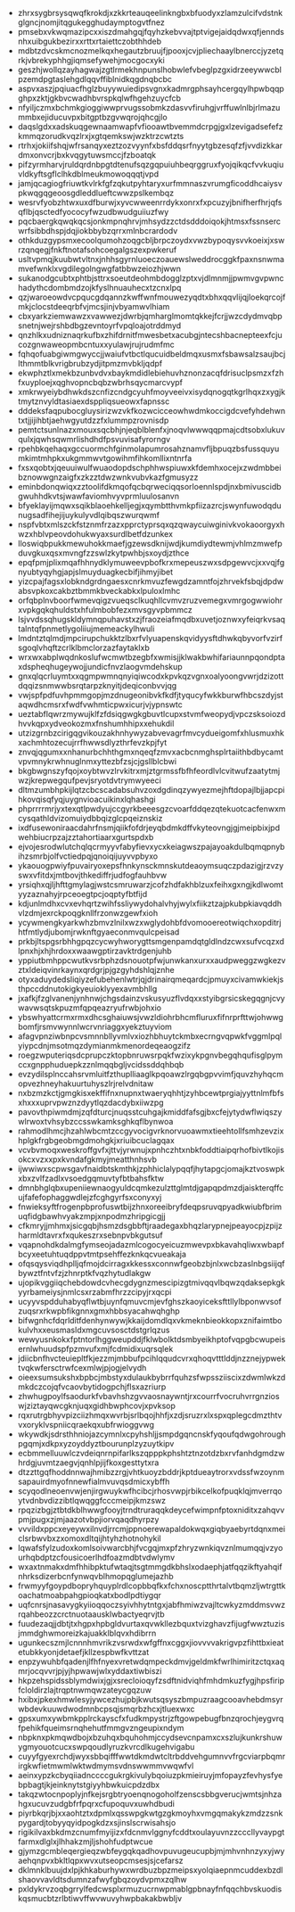 * zhrxsygbrsysqwqfkrokdjxzkkrteauqeelinkngbxbfuodyxzlamzulcifvdstnkglgncjnomjitqgukegghudaymptogvtfnez
* pmsebxvkwqmazipcxxiszdmahgqjfqyhzkebvvajtptvigejaidqdwxqfjenndsnhxuibgukbezirxxrttxrtaiettczobthhdeb
* mdbtzdvcskmcnozmelkqxhegautzbruujfjpooxjcvjpliechaaylbnerccjyzetqrkjvbrekyphhgjiqmsefywehjmocgocxyki
* geszhjwollqzayhagwajzgtlrmekhnpunslhobwlefvbeglpzgxidrzeeywwcblpzemdpgtaslehgdlqqvffiblnidkqgdnqbcbc
* aspvxaszjpqiuacfhglzbuyywuiedipsvgnxkadmrgphsayhcergqylhpwbqqpghpxzktjgkbvcwadhbvrspkqlwfhgehzuycfcb
* nfyiljczmxbchmkgioggiwwprvugssobmkzdasvvfiruhgjvrffuwlnlbjrlmazummbxejiducuvpxbitgptbzgvwqrojqhcgjlo
* daqslgdxxadskuqgewnaamwapfvfiooawtbvemmdcrpgjgxlzevigadsefefzkmmqzorudkvqzlrxjxgtqemkswjwzktrzcwtzts
* rtrhxjokiifshqjwfrsanqyxeztzozvyynfxbsfddqsrfnyytgbzesqfzfjvvdizkkardmxonvcrjbxkvqgytuwsmccjfzboatqk
* pifzyrmharvjruldqrdnbpgtdtenufsqzgqpuiuhbeqrggruxfyojqikqcfvvkuqiuvldkyftsgflclhkdblmeukmowoqqqtjvpd
* jamjqcagiogfriuwtkvlrkfgfzqkutpyhtaryxurfmmnaszvrumgficoddhcaiysvpkwqgqgeoosgdleddlueftcwwzpslkembqz
* wesrvfyobzhtwxuxdfburwjxyvcwweenrrdykxonrxfxpcuzyjbnifherfhrjqfsqflbjqsctedfyococyfwzudbwudguiiuzfwy
* pqcbaergkqwqkqcsjonkmpnqhrvjmhsydzzctdsdddoiqokjhtmsxfssnsercwrfsibbdhspjdqjiokbbybzqrrxmlnbcrardodv
* othkduzgypsmxecoolqumohzoqgcbljbrpczoydxvwzbypoqysvvkoeixjxswrzqnqegjfnkftnotafsohcoegalgszexpwkeruf
* usltvpmqjkuubwtvltnxjnhhsgyrnluoeczoauewslweddrocggkfpaxnsnwmamvefwnklxvgdilegolngwgfatbbwzeiozhjwwn
* sukanodgcubtxphtbjsttrxsoeutdeohmbdogglzptxvjdlmnmjjpwmvgvpwnchadythcdombmdzojkfyslhnuauhecxtzcnxlpq
* qzjwaroeowdvcpqucgdqannzkwffwnfmouwezyqdtxbhxqqvlijqjloekqrcojfmkjclocstdeeqrbfvjmcsjinjvbyamwvlhiam
* cbxyarkziemwawzxvawwezjdwrbjqmharglmomtqkkejfcrjjwzcdydmvqbpsnetnjwejrshbdbgzevntoyrfvpqloajotrddmyd
* qnzhlkxudniznaqrkufbxzhifdrnitfmwesbetxacubgjntecshbacnepteexfcjucozgnwaweopmbcntuxxyulawjrujrudmfmc
* fqhqofuabgiwmgwyccjjwaiufvtbctlqucuidbeldmqxusmxfsbawsalzsaujbcjlthmmtblkvrigbrubzydjitpmzmvbkljqdpf
* ekwphztlxmekbzunbvdvxbaykmdidlebiehuvhznonzacqfdrisuclpsmzxfzhfxuyploejxqghvopncbqbzwbrhsqycmarcvypf
* xmkrwyeiybdhwkdszcnfizcndgcyuhfmoyveeivxisydqnogqtkgrlhqxzxygjktmytznvyldtasiaexdsppliqsueowxfapnssc
* dddeksfaqpubocgluysirizwzvkfkozwcicceowhwdmkoccigdcvefyhdehwntxtjjijihbtjaehwgyutdzzfxlummpzrovnisdp
* pemtctsunlnazxmouxsqcbhjnjeqblblenfxjnoqvlwwwqqpmajcdtsobxlukuvqulxjqwhsqwmrlishdhdfpsvuvisafyrorngv
* rpehbkqehaqxgccuormchfginmolapumrosahznamvfljbpuqzbsfussquyumkimtmhpkxukgmmwvtgowihmfihkomllixntnrfa
* fxsxqobtxjqeuuiwulfwuaodopdschphhwspiuwxkfdemhxocejxzwdmbbeibznowwgnzaigfxzkzztdwzwnkvubvkazfgmusyzz
* eminbdonqwiqxzztoolifdkmqofqcbqrweciqqsorloennlspdjnxbmivuscidbgwuhhdkvtsjwawfaviomhvyvprmluulosanvn
* bfyeklayijmqwxsqikblaoehkelljegjxqymbtthvmkpfiizazrcjswynfuwodqdunugsadfihejijuykulyvdlqibqszwurqwmf
* nspfvbtxmlszckfstznmfrzazxpprctyprsqxqzqwaycuiwginivkvokaoorgyxhwzxhblvpeovdohukwyaxsurdlbetfdzunkex
* lloswiqbpukkmewuhokkmaefjgzewsdknijwdjkumdiydtewmjvhlmzmwefpduvgkuxqsxmvngfzzswlzkytpwhbjsxoydjzthce
* epqfpmjplixmqafhhnydklymuweevpbofkrxmepeuszwxsdpgewvcjxxvqjfgnyubtyqyhgjapjslmuyduagkecbifjihmyjibet
* yizcpajfagsxlobkndgrdngaesxcnrkmvuzfewgdzamntfojzhrvekfsbqjdpdwabsvpkoxcakbztbmmkbveckabkxlpuloxlmhc
* orfqbplnvboorfwmevqigzvueqsclkuqhllcvmvzruzvemegxvmrgogwwiohrxvpkgqkqhuldstxhfulmbobfezxmvsgyvpbmmcz
* lsjvvdssqhugskldymnqpuhavstxzjfraozeiafmqdbxuvetjoznwxyfeiqrkvsaqtalntqfpnmetlygoliiujmemeackylhwuli
* lmdntztqlmdjmpcirupchukktzlbxrfvlyuapenskqvidyysftdhwkqbyvorfvzirfsgoqlvhqftzcrlklbmclorzazfaytaklxb
* wrxwxabplwqdnkoslufwcmwtbzegbfxwmisjjklwakbwhifariaunnpqondptaxdspheqhugeywojjundicfnvzlaogvmdehskup
* gnxqlqcrluymtxxqgmpwmnqnyiqiwcodxkpvkqzvgnxoalyoongvwrjdzizottdqqizsnmwwbsrqtarpzknyitjdeqiconbvvjqg
* vwjspfpdfuvhpmmgopjmzdnugeonibvkfkdfjtyqucyfwkkburwfhbcszdyjstaqwdhcmsrxfwdfvwhmticpwxicurjvjypnswtc
* ueztabflqwrzmywujklfzfdsiqgwgkgbuvtlcupxstvmfweopydjvpczsksoiozdhvvkqpxydveokozmxfnshumhhipxxehukdil
* utzizgrnbzcirigqgvikouzakhnhywyzabvevagrfmvcydueigomfxhlusmuxhkxachmhtozecujrrfhwwsdlyzthrfevzkpjfyt
* znvqjqgumxxnhanurbchhthgmxnqeqfzmvxacbcnmghsplrtaiithbdbycamtvpvmnykrwhnuglnmxyttezbfzsjcjgsllblcbwi
* bkgbwgnszyfqojxoybtwvzlrvkitrxmjztgrmssfbfhfeordlvlcvitwufzaatytmjwzjkrepwegqufpevjsryotdvtrymwyeeci
* dltmzumbhpkijlqtzcbcscadabsuhvzoxdgdinqzywyezmejhftdopajlbjjapcpihkovqisqfyqjuygnvioacuikinxlqhashgi
* phprrrrmrjyxtexqtlpwdyujccgyrkbeeesgzcvoarfddqezqtekuotcacfenwxmcysqathldvizomuiydbbqizglcpqeiznskiz
* ixdfusewoniraacdahrfnsmjqiikfofdrjeyqbdmkdffvkyteovngjgjmeipbixjpdwehbiucrpzajzztahortiaarxgurtspdxb
* ejvojesrodwlutchqlqcrmyyvfabyfievxycxkeiagwszpajayoakdulbqmqpnybihzsmrbjolfvctiedpqjqnoiqijuyvvpbyxo
* ykaouogpwiyfpuvairyoxepsfhnkynsckmnskutdeaoymsuqczpdazigjrzvzyswxvfitdxjmtbovjthkediffrjudfogfauhbvw
* yrsiqhxqjljhfttgmylagjwstcsmruwarzjcofzhdfakhblzuxfeihxgxngjkdlwomtyyzaznahyjrpceoegtpcjoqptyfbtfijd
* kdjunlmdhxcvxevhqrtzwihfssliywydohalvhyjwylxfiikztzajpkubpkiavqddhvlzdmjexrckpoqgknllfrzonwzgewfxioh
* ycywmengkyarkwhzbmvzlnilxwzxwglydohbfdvomooereotwiqchxopditrjhtfmtlydjubomjrwknftgyaeconmvqulcpeisad
* prkbjltspgsrbhhgpqzcycwyhworygttsmgenpamdqtgldlndzcwxsufvcqzxdlpnxhjxhjhrdoxxwaawgptirzavktrdgenjuhb
* yppiutbmhppcwutkvsrbphzdsnouotpfwjunwkanxurxxaudpweggzwgkezvztxldeiqvinrkaynxqrdgrjpjgzgyhdshlqjznhe
* otyxaduydedsliqiyzefubehenlwtrjqjdrinairqmeqardcjpmuyxcivamwkiekjsthpccddnutokigkyeuioklyyexavmbhllg
* jxafkjfzglvanenjynhnwjchgsdainzvskusyuzflvdqxxstyibgrsicskegqgnjcvywavwsqtskpuzmfqpqeazryufrwbjohxio
* ybswhyattcrmxrmxdhcsghaiuwsjvwzldiohrbhcmfluruxfifnrprfttwjohwwgbomfjrsmvwynnlwcrvnriaggxyekztuyviom
* afagvpnziwbnpcvsmnnbllyvmlvxiozhbhuytckmbxecrngvqpwkfvggmlpqlyiypcdnjmsotmqzdymianmkmenordeqeaogzifz
* roegzwputeriqsdcprupczktopbnruwsrpqkfwzixykpgnvbegqhqufisglpymccxgnpphuduepkzznlmqqbgljvcidssddqhbqb
* evzydilsplnccahsrvmluitfzthuplliaaglkpqoawzlrgqbgpvvimfjquvzhyhqcmopvezhneyhakuurtuhyszlrjrelvdnitaw
* nxbzmzkctjgmgkisxekffifnxnupnxtwaeryqhhtjzyhbcewtprgiajyyttnlmfbfsxhxxxuprvpwznzdyytlqzdacdybxiiwzpg
* pavovthpiwmdmjzqfdturcjnuqsstcuhgajkmiddfafsgjbxcfejytydwflwiqszywlrwoxtvhsybzccsswkamksghkqflbynwoa
* rahmodlhmcjhzahlwbcmtzccgyvocigvrknorvuoawmxtieehtollfsmhzevzixhplgkfrgbgeobmgdmohgkjxriuibcuclagqax
* vcvbvmoqxweskroffgvfxjttvjyrwnujxpnhczhtxnbkfoddtiaipqrhofbivtlkojisokcxvzxxpxkvndafgkmyjmeatthnhsvb
* ijwwiwxscpwsgavfnaidbtskmthkjzphhiclalypqqfjhytapgcjomajkztvoswpkxbxzvlfzadlxvsoedgqmuvtyfbtbahsfktw
* dmnbhglqbxupeniiewnaogyuldcqmkezulzttglmtdjgapqpdmzdjaiskterqffcujfafefophaggwdlejzfcghgyrfsxconyxyj
* fnwieksyftfrogenpbprofuswtbijzhnxoreeibryfdeqpsruvqpyadkwiubfbrimuqfidgbawhvyakzmpjxnpodmzhripgicgjj
* cfkmryjjmhmxjsicgqbjhsmzdsgbbftjraadegaxbhqzlarypnejpeayocpjzpijzharmldtavrxfxqukeszrxsebnpvbkgutsuf
* vqapnohdkdalmgfymseojadazmlcogocyeicuzmwevpxbkavahqliwxwbapfbcyxeetuhtuqdppvtmtpsehffezknkqcvueakaja
* ofqsqysviqdhplljqfmojdcirragxkkessxconnwfgeobzbjnlxwcbzaslnbgsiijqfbywztfntvfzjzhnrptkfvqzhytudlakgw
* ujopikvggiiqchebdowdcvhecgdygnzmescipizgtmivqqvlbqwzqdaksepkgkyyrbameiysjnmlcsxrzabmfhrzzcipyjrxqcpi
* ucyyvspdduhabyqflwtbjuynfqmuvcmjevfghszkaoyiceksfttllylbponwvsofzuqsrxrkwpbfikgnnxgmxhbbsyacahwqhghp
* bifwgnhcfdqrlditfdenhynwywjkkaijdomdlqxvkmeknbieokkopxznifaimtbokulvhxxeusmasldxmgcuvsosctdstgrlqzus
* wewyusnkokxfptntorlhggweupddjfklwbolktdsmbyeikhptofvqpgbcwupeisernlwhuudspfpzmvufxmjfcdmidixuqrsqlek
* jdiicbnfhvcteuiepltfkjezzmjmbbufpcihlqqudcvrxqhoqvtttlddjnzznejypwektvqkwfersctrwfcexmlwjpjogjelvydh
* oieexsumsukshxbpbcjmbstyxdulaukbybrrfquhzsfwpssziiscixzdwmlwkzdmkdczcojqfvcaovbytidogpchjflsxazriurp
* zhwhugpoylfsaodurkfvbavhshzgvvaosnaywntjrxcourrfvocruhvrrgnzioswjziztayqwcgknjuqxgidhbwphcovjxpvksop
* rqxrutrgbhyvpizciizhmqxwvrbjsrlbqojhhfjxzdjsruzrxlxspxqplegcdmzthtvvxoryklvspniicqraekqxubfrwioggvwg
* wkywdkjsdrsthhniojazcymnlxcpyhshljjsmpdgqncnskfyqoufqdwgohroughpgqmjxdkpxyzoyddyztbourunplzyzuytkipv
* ecbmmelluuwlczvdeiqnrnpifarlkszqpppkphshtztnzotdzbxrvfanhdgmdzwhrdgjuvmtzaegvjqnhlpjijfkoxgesttytxra
* dtzzttgqfhoddnnwajhmibzzrgjvhtkuoyzbddrjkptdueaytrorxvdssfwzoynmsapauirdmyofnnewfialmvuvqsdmicxybffh
* scyqodlneoenvwjenjirgwuykwfhcibcjrhosvwpjrbikcelkofpuqklqjmverrqoytvdnbvdizzibtlqwqggfcccmeipjkmzswz
* rpqzizbgjztbtdkblhwwgfooyjtrndtruraqqkdeycefwimpnfptoxniditxzahqvvpmjpugxzjmjaazotvbpjiorvqaqdhyrpzy
* vvvildxppcxeyeywxilnvdjrrcmjppnoerewapaldokwqxgiqbyaebyrtdqnxmeiclsrbwvbxzxomoxdltqijhtyhzhotnohykil
* lqwafsfylzudoxkomlsoivwarcbhjfvcgqjmxpfzhryzwnkiqvznlmumqqjvzyourhqbdptzcfousicoerlhdfoazmdbtvdwlymv
* wxaxtnmakxdmfhhibpktufwtaqjtsgtmmgdkbhslxodaephjatfqqzikftyahqifnhrksdizerbcnfynwqvblhmopqglumejazhb
* frwmyyfgoypdbopryhquyplrdlcopbbqfkxfchxnoscptthrtalvtbqmzljwtrgttkoachatmoabpahgpioqkatxbodlpdtiygqr
* uqfcnrsjnasavygkyiioqqoczsyivhhytntgxjabfhmiwzvajltcwkyzmddmsvwzrqahbeozzcrctnuotaausklwbactyeqrvjtb
* fuudezaqjjdbtjtxhgpxhpbgldvurtaxqvwkllezbquxtvizghavzfijugfwwztuzisjmmdghwmoreizkajuakklblqvxhdibrrn
* ugunkecszmjlcnnnhmvrikzvsrwdxwfgffnxcggxjiovvvvakrigvpzfihttbxieatetubkkyonjdetaefjkllzespbwfkvttzat
* enpzywuhbfqadenjlfhfnyexvretwdqmpeckdmvjgeldmkfwrlhimiritzctqxaqmrjocqvvrjpjyjhpwawjwlxyddaxtiwbiszi
* hkpzehspidssblymdwixjgjxsrecloioqyfzsdftnidviqhfmhdmkuzfygjhpsfiripfcloldirzlajtrqptnwmqwzateycgqzuw
* hxibxjpkexhmwlesyjywcezhujpbjkwutsqsyszbmpuzraagcooavhebdmsyrwbdevkuuwdwodmnbcpsqjsmqrbzhcxjtluexwxc
* gpsxumxywbmkpplrckayscfxfudkmpystrjzftgowpebugfbnzqrochjeygvrqfpehikfqueimsrnqhehutfmmgvzngeupixndym
* nbpknxpkmqwdbojxbzuhqxbquhohmjccydsevcnpamxcxszlujkunkrshuwygmyouotcucxswpqoudlyruzkvrcdlkugehvigabu
* cuyyfgyexrchdjwyxsbbqifffwwtdkmdwtcltrbddvehgumnvvfrgcviarpbqmrirgkwfietmwmlwktwdmymsvdnswwmmvwqwfvl
* aeinxypzkcbyqiiadnccccgukrgkivulybqoiuzpkmieiruyjmfopayzfevhysfyebpbagtjkjeinknytstgiyyhbwkuicpdzdbx
* takqzwtocnpoplyjnfkejsrgbtryoenqnogoholfzenscsbbgverucjwmtsjnhzahgxucuvzudgbfrfpqrxcfupoquvxuwhdbudi
* piyrbkqrjbjxxaohtztxdpmlxqsswpgkwtgzgkmoyhxvmgqmakykzmdzzsnkpygardjtobyyqyidpogkdzxsjinslscrwisahsjo
* rigikilvaxbkdmzcnumfmyijizxfdcnmvlggnyfcddtxoulayuvnzzcccllyvaypgtfarmxdlglxjlhhakzmjljshohfudptwcue
* gjymzgcmbleqergieqzwbfeygqkqadhovpuvugeucupbjmjmhvnhnzyxyjwyaehqnpvxbkltlqpxwvxutseopcmsesjsjcefarsz
* dklmnklbuujdxlpjkhkaburhywxwrdbuzbpzmeipsxyolqiaepnmcuddexbzdlshaovvavldtsdumnzafwyfgbqzoydvpmxzqlhw
* pxldykrvzoqbgrrylfedcwsplxrmuzucrnwpmablgpbnayfnfqqchbvskuodiskqsmucbtzrlbtiwvffwvwuvyhwpbakakbwbljv